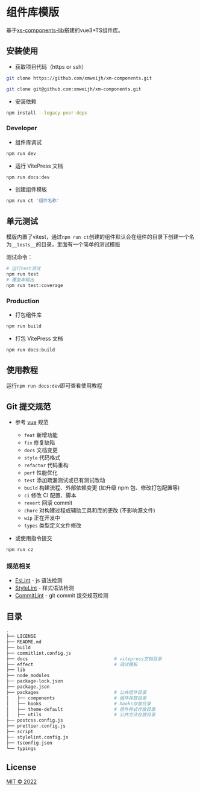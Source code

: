 # 组件库模版

基于[xs-components-lib](https://github.com/jsxiaosi/xs-components-lib)搭建的vue3+TS组件库。

## 安装使用

- 获取项目代码（https or ssh）

```bash
git clone https://github.com/xmweijh/xm-components.git

git clone git@github.com:xmweijh/xm-components.git
```


- 安装依赖

```bash
npm install --legacy-peer-deps
```

### Developer

- 组件库调试

```bash
npm run dev
```

- 运行 VitePress 文档

```bash
npm run docs:dev
```

- 创建组件模板

```bash
npm run ct '组件名称'
```

## 单元测试

模版内置了vitest，通过`npm run ct`创建的组件默认会在组件的目录下创建一个名为`__tests__`的目录，里面有一个简单的测试模版

测试命令：

``` bash
# 运行test测试
npm run test
# 覆盖率输出
npm run test:coverage
```


### Production

- 打包组件库

```bash
npm run build
```

- 打包 VitePress 文档

```bash
npm run docs:build
```

## 使用教程
运行`npm run docs:dev`即可查看使用教程

## Git 提交规范

- 参考 [vue](https://github.com/vuejs/vue/blob/dev/.github/COMMIT_CONVENTION.md) 规范

  - `feat` 新增功能
  - `fix` 修复缺陷
  - `docs` 文档变更
  - `style` 代码格式
  - `refactor` 代码重构
  - `perf` 性能优化
  - `test` 添加疏漏测试或已有测试改动
  - `build` 构建流程、外部依赖变更 (如升级 npm 包、修改打包配置等)
  - `ci` 修改 CI 配置、脚本
  - `revert` 回滚 commit
  - `chore` 对构建过程或辅助工具和库的更改 (不影响源文件)
  - `wip` 正在开发中
  - `types` 类型定义文件修改

- 或使用指令提交

```bash
npm run cz
```

### 规范相关

- [EsLint](https://eslint.org/) - js 语法检测
- [StyleLint](https://stylelint.io/) - 样式语法检测
- [CommitLint](https://commitlint.js.org/#/) - git commit 提交规范检测

## 目录

```bash
.
├── LICENSE
├── README.md
├── build
├── commitlint.config.js
├── docs                                # vitepress文档目录
├── effect                              # 调试模板
├── lib
├── node_modules
├── package-lock.json
├── package.json
├── packages                            # 公共组件目录
│   ├── components                      # 组件存放目录
│   ├── hooks                           # hooks存放目录
│   ├── theme-default                   # 组件样式存放目录
│   ├── utils                           # 公共方法存放目录
├── postcss.config.js
├── prettier.config.js
├── script
├── stylelint.config.js
├── tsconfig.json
└── typings
```

## License

[MIT © 2022](./LICENSE)
